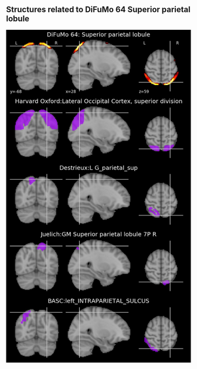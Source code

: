 


## Structures related to DiFuMo 64 Superior parietal lobule

![57](57.jpg "Structures related to DiFuMo 64 Superior parietal lobule")